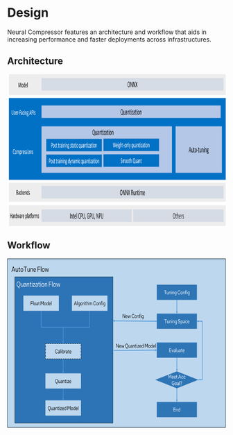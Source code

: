 Design
=====
Neural Compressor features an architecture and workflow that aids in increasing performance and faster deployments across infrastructures.

## Architecture

<a target="_blank" href="imgs/architecture.png">
  <img src="imgs/architecture.png" alt="Architecture" width=914 height=350>
</a>

## Workflow

<a target="_blank" href="imgs/workflow.png">
  <img src="imgs/workflow.png" alt="Workflow" width=914 height=390>
</a>
